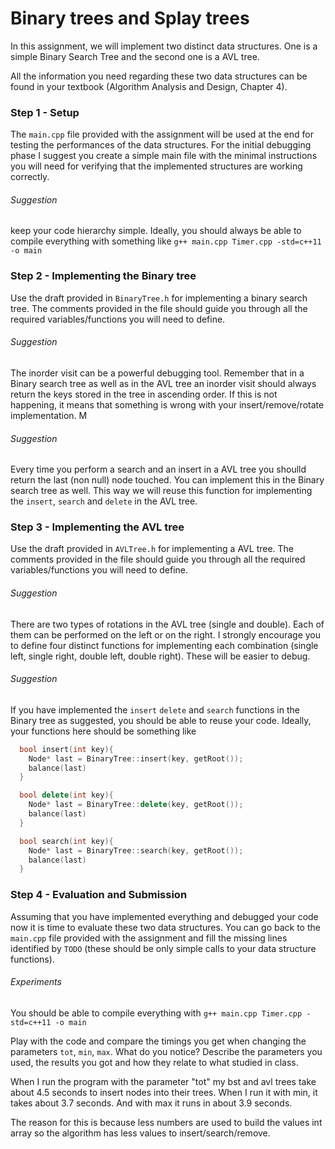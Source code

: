 # Binary trees and Splay trees

In this assignment, we will implement two distinct data structures. One is a simple Binary Search Tree and the second one is a AVL tree.

All the information you need regarding these two data structures can be found in your textbook (Algorithm Analysis and Design, Chapter 4).



### Step 1 - Setup

The `main.cpp` file provided with the assignment will be used at the end for testing the performances of the data structures. For the initial debugging phase I suggest you create a simple main file with the minimal instructions you will need for verifying that the implemented structures are working correctly.

###### Suggestion
keep your code hierarchy simple. Ideally, you should always be able to compile everything with something like `g++ main.cpp Timer.cpp -std=c++11 -o main`

### Step 2 - Implementing the Binary tree

Use the draft provided in `BinaryTree.h` for implementing a binary search tree. The comments provided in the file should guide you through all the required variables/functions you will need to define.

###### Suggestion
The inorder visit can be a powerful debugging tool. Remember that in a Binary search tree as well as in the AVL tree an inorder visit should always return the keys stored in the tree in ascending order. If this is not happening, it means that something is wrong with your insert/remove/rotate implementation.
M
###### Suggestion
Every time you perform a search and an insert in a AVL tree you shoulld return the last (non null) node touched. You can implement this in the Binary search tree as well. This way we will reuse this function for implementing the `insert`, `search` and `delete` in the AVL tree.  



### Step 3 - Implementing the AVL tree

Use the draft provided in `AVLTree.h` for implementing a AVL tree. The comments provided in the file should guide you through all the required variables/functions you will need to define.

###### Suggestion
There are two types of rotations in the AVL tree (single and double). Each of them can be performed on the left or on the right. I strongly encourage you to define four distinct functions for implementing each combination (single left, single right, double left, double right). These will be easier to debug.

###### Suggestion
If you have implemented the `insert` `delete` and `search` functions in the Binary tree as suggested, you should be able to reuse your code. Ideally, your functions here should be something like

```c++
  bool insert(int key){
    Node* last = BinaryTree::insert(key, getRoot());
    balance(last)
  }
```

```c++
  bool delete(int key){
    Node* last = BinaryTree::delete(key, getRoot());
    balance(last)
  }
```

```c++
  bool search(int key){
    Node* last = BinaryTree::search(key, getRoot());
    balance(last)
  }
```

### Step 4 - Evaluation and Submission

Assuming that you have implemented everything and debugged your code now it is time to evaluate these two data structures. You can go back to the `main.cpp` file provided with the assignment and fill the missing lines identified by `TODO` (these should be only simple calls to your data structure functions).


###### Experiments

You should be able to compile everything with `g++ main.cpp Timer.cpp -std=c++11 -o main`

Play with the code and compare the timings you get when changing the parameters `tot`, `min`, `max`. What do you notice? Describe the parameters you used, the results you got and how they relate to what studied in class.

When I run the program with the parameter "tot" my bst and avl trees take about 4.5 seconds to insert nodes into their trees. When I run it with min, it takes about 3.7 seconds. And with max it runs in about 3.9 seconds.

The reason for this is because less numbers are used to build the values int array so the algorithm has less values to insert/search/remove. 
